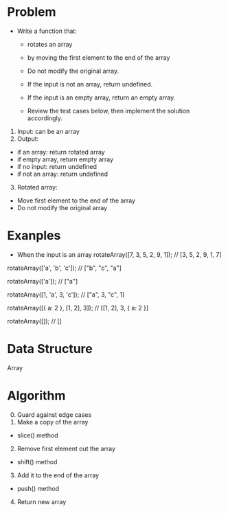 # Problem

- Write a function that:
  - rotates an array 
  - by moving the first element to the end of the array
  - Do not modify the original array.

  - If the input is not an array, return undefined.
  - If the input is an empty array, return an empty array.
  - Review the test cases below, then implement the solution accordingly.

1. Input: can be an array
2. Output:
  - if an array: return rotated array
  - if empty array, return empty array
  - if no input: return undefined 
  - if not an array: return undefined 
3. Rotated array:
  - Move first element to the end of the array 
  - Do not modify the original array

# Exanples
- When the input is an array
rotateArray([7, 3, 5, 2, 9, 1]);
// [3, 5, 2, 9, 1, 7]

rotateArray(['a', 'b', 'c']);
// ["b", "c", "a"]

rotateArray(['a']);
// ["a"]

rotateArray([1, 'a', 3, 'c']);
// ["a", 3, "c", 1]

rotateArray([{ a: 2 }, [1, 2], 3]);
// [[1, 2], 3, { a: 2 }]

rotateArray([]);
// []

# Data Structure
Array

# Algorithm

0. Guard against edge cases 
1. Make a copy of the array 
  - slice() method
2. Remove first element out the array
  - shift() method
3. Add it to the end of the array
  - push() method
4. Return new array 
